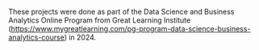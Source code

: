 These projects were done as part of the Data Science and Business Analytics Online Program from Great Learning Institute (https://www.mygreatlearning.com/pg-program-data-science-business-analytics-course) in 2024.
